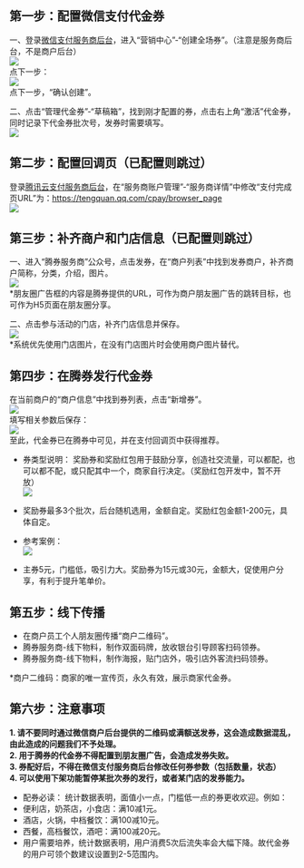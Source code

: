 ## 第一步：配置微信支付代金券
一、登录[微信支付服务商后台](https://pay.weixin.qq.com/)，进入“营销中心”-“创建全场券”。（注意是服务商后台，不是商户后台）                
![](https://main.qcloudimg.com/raw/1811c7506a46d14dca19c3646efc3460.webp)                  
点下一步：                     
![](https://main.qcloudimg.com/raw/bbcf0f9b2483a729df396eb017b1296e.webp)                  
点下一步，“确认创建”。                         

二、点击“管理代金券”-“草稿箱”，找到刚才配置的券，点击右上角“激活”代金券，同时记录下代金券批次号，发券时需要填写。                  
![](https://main.qcloudimg.com/raw/5dfe52d22b6c97fe39882db3ef06a5f1.webp)                  

## 第二步：配置回调页（已配置则跳过）               
登录[腾讯云支付服务商后台](https://console.cloud.tencent.com/cpay/manage/account)，在“服务商账户管理”-“服务商详情”中修改“支付完成页URL”为：https://tengquan.qq.com/cpay/browser_page                    
![](https://main.qcloudimg.com/raw/e845652dad55fd4500e3c0315e97fff6.webp)                   

## 第三步：补齐商户和门店信息（已配置则跳过）                  
一、进入“腾券服务商”公众号，点击发券，在“商户列表”中找到发券商户，补齐商户简称，分类，介绍，图片。                     
![](https://main.qcloudimg.com/raw/e33f89012618b1021ad4a76aea7e5db5.webp)                 
*朋友圈广告框的内容是腾券提供的URL，可作为商户朋友圈广告的跳转目标，也可作为H5页面在朋友圈分享。                   

二、点击参与活动的门店，补齐门店信息并保存。            
![](https://main.qcloudimg.com/raw/353d61da6571d07916696976f3f39310.webp)              
*系统优先使用门店图片，在没有门店图片时会使用商户图片替代。                   
 
## 第四步：在腾券发行代金券                  
在当前商户的“商户信息”中找到券列表，点击“新增券”。                 
![](https://main.qcloudimg.com/raw/89ac0d7dc6e3d4df13a21836afeb5b90.webp)                  
填写相关参数后保存：                   
![](https://main.qcloudimg.com/raw/fbd4c92fd9fe0590cdac144e4ff77b7a.webp)               
至此，代金券已在腾券中可见，并在支付回调页中获得推荐。                       

- 券类型说明：
奖励券和奖励红包用于鼓励分享，创造社交流量，可以都配，也可以都不配，或只配其中一个，商家自行决定。（奖励红包开发中，暂不开放）               
![](https://main.qcloudimg.com/raw/7d61f880c11505676abf5d193220f82c.png)                   
 - 奖励券最多3个批次，后台随机选用，金额自定。奖励红包金额1-200元，具体自定。                   

- 参考案例：                    
![](https://main.qcloudimg.com/raw/00092228c63fb0adda06164e32e907ba.png)                
 - 主券5元，门槛低，吸引力大。奖励券为15元或30元，金额大，促使用户分享，有利于提升笔单价。                         

## 第五步：线下传播
- 在商户员工个人朋友圈传播“商户二维码”。
- 腾券服务商-线下物料，制作双面码牌，放收银台引导顾客扫码领券。
- 腾券服务商-线下物料，制作海报，贴门店外，吸引店外客流扫码领券。

*商户二维码：商家的唯一宣传页，永久有效，展示商家代金券。

## 第六步：注意事项
**1. 请不要同时通过微信商户后台提供的二维码或满额送发券，这会造成数据混乱，由此造成的问题我们不予处理。**                      
**2. 用于腾券的代金券不得配置到朋友圈广告，会造成发券失败。**                      
**3. 券配好后，不得在微信支付服务商后台修改任何券参数（包括数量，状态）**                     
**4. 可以使用下架功能暂停某批次券的发行，或者某门店的发券能力。**                       


- 配券必读：
统计数据表明，面值小一点，门槛低一点的券更收欢迎。例如：
 - 便利店，奶茶店，小食店：满10减1元。   
 - 酒店，火锅，中档餐饮：满100减10元。
 - 西餐，高档餐饮，酒吧：满100减20元。
 - 用户需要培养，统计数据表明，用户消费5次后流失率会大幅下降。故代金券的用户可领个数建议设置到2-5范围内。
